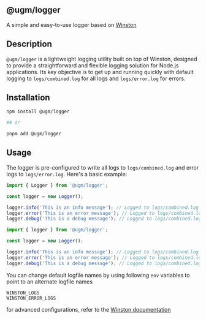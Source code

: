 ## @ugm/logger

A simple and easy-to-use logger based on [Winston](https://github.com/winstonjs/winston)

## Description

`@ugm/logger` is a lightweight logging utility built on top of Winston, designed to provide a straightforward and flexible logging solution for Node.js applications. Its key objective is to get up and running quickly with default logging to `logs/combined.log` for all logs and `logs/error.log` for errors.

## Installation

```bash
npm install @ugm/logger

## or 

pnpm add @ugm/logger
```

## Usage
The logger is pre-configured to write all logs to `logs/combined.log` and error logs to `logs/error.log`. Here's a basic example:


```javascript
import { Logger } from '@ugm/logger';

const logger = new Logger();

logger.info('This is an info message'); // Logged to logs/combined.log
logger.error('This is an error message'); // Logged to logs/combined.log and logs/error.log
logger.debug('This is a debug message'); // Logged to logs/combined.log
```



```javascript
import { logger } from '@ugm/logger';

const logger = new Logger();

logger.info('This is an info message'); // Logged to logs/combined.log
logger.error('This is an error message'); // Logged to logs/combined.log and logs/error.log
logger.debug('This is a debug message'); // Logged to logs/combined.log

```

You can change default logfile names by using following `env` variables to point to an alternate logfile names

```
WINSTON_LOGS
WINSTON_ERROR_LOGS
```
for advanced configurations, refer to the [Winston documentation](https://github.com/winstonjs/winston)